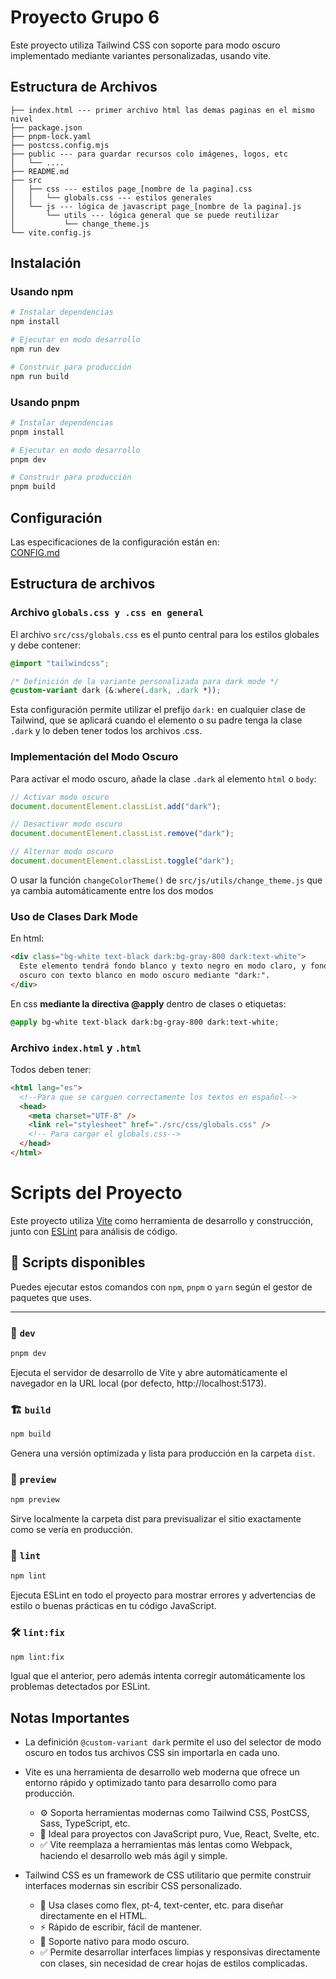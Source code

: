 # Proyecto Grupo 6

Este proyecto utiliza Tailwind CSS con soporte para modo oscuro implementado mediante variantes personalizadas, usando vite.

## Estructura de Archivos

```
├── index.html --- primer archivo html las demas paginas en el mismo nivel
├── package.json
├── pnpm-lock.yaml
├── postcss.config.mjs
├── public --- para guardar recursos colo imágenes, logos, etc
│   └── ....
├── README.md
├── src
│   ├── css --- estilos page_[nombre de la pagina].css
│   │   └── globals.css --- estilos generales
│   └── js --- lógica de javascript page_[nombre de la pagina].js
│       └── utils --- lógica general que se puede reutilizar
│           └── change_theme.js
└── vite.config.js
```

## Instalación

### Usando npm

```bash
# Instalar dependencias
npm install

# Ejecutar en modo desarrollo
npm run dev

# Construir para producción
npm run build
```

### Usando pnpm

```bash
# Instalar dependencias
pnpm install

# Ejecutar en modo desarrollo
pnpm dev

# Construir para producción
pnpm build
```
## Configuración
Las especificaciones de la configuración están en:  
[CONFIG.md](./CONFIG.md)

## Estructura de archivos

### Archivo `globals.css y .css en general`

El archivo `src/css/globals.css` es el punto central para los estilos globales y debe contener:

```css
@import "tailwindcss";

/* Definición de la variante personalizada para dark mode */
@custom-variant dark (&:where(.dark, .dark *));
```

Esta configuración permite utilizar el prefijo `dark:` en cualquier clase de Tailwind, que se aplicará cuando el elemento o su padre tenga la clase `.dark` y lo deben tener todos los archivos .css.

### Implementación del Modo Oscuro

Para activar el modo oscuro, añade la clase `.dark` al elemento `html` o `body`:

```js
// Activar modo oscuro
document.documentElement.classList.add("dark");

// Desactivar modo oscuro
document.documentElement.classList.remove("dark");

// Alternar modo oscuro
document.documentElement.classList.toggle("dark");
```

O usar la función `changeColorTheme()` de `src/js/utils/change_theme.js` que ya cambia automáticamente entre los dos modos

### Uso de Clases Dark Mode

En html:

```html
<div class="bg-white text-black dark:bg-gray-800 dark:text-white">
  Este elemento tendrá fondo blanco y texto negro en modo claro, y fondo gris
  oscuro con texto blanco en modo oscuro mediante "dark:".
</div>
```

En css **mediante la directiva @apply** dentro de clases o etiquetas:

```css
@apply bg-white text-black dark:bg-gray-800 dark:text-white;
```

### Archivo `index.html` y `.html`

Todos deben tener:

```html
<html lang="es">
  <!--Para que se carguen correctamente los textos en español-->
  <head>
    <meta charset="UTF-8" />
    <link rel="stylesheet" href="./src/css/globals.css" />
    <!-- Para cargar el globals.css-->
  </head>
</html>
```

# Scripts del Proyecto

Este proyecto utiliza [Vite](https://vitejs.dev/) como herramienta de desarrollo y construcción, junto con [ESLint](https://eslint.org/) para análisis de código.

## 📜 Scripts disponibles

Puedes ejecutar estos comandos con `npm`, `pnpm` o `yarn` según el gestor de paquetes que uses.

---

### 🔧 `dev`

```bash
pnpm dev
```
Ejecuta el servidor de desarrollo de Vite y abre automáticamente el navegador en la URL local (por defecto, http://localhost:5173).

### 🏗️ `build`
```bash
npm build
```
Genera una versión optimizada y lista para producción en la carpeta `dist`.

### 👀 `preview`
```bash
npm preview
```
Sirve localmente la carpeta dist para previsualizar el sitio exactamente como se vería en producción.

### 🧹 `lint`
```bash
npm lint
```
Ejecuta ESLint en todo el proyecto para mostrar errores y advertencias de estilo o buenas prácticas en tu código JavaScript.

### 🛠️ `lint:fix`
```bash
npm lint:fix
```
Igual que el anterior, pero además intenta corregir automáticamente los problemas detectados por ESLint.

## Notas Importantes

- La definición `@custom-variant dark` permite el uso del selector de modo oscuro en todos tus archivos CSS sin importarla en cada uno.
- Vite es una herramienta de desarrollo web moderna que ofrece un entorno rápido y optimizado tanto para desarrollo como para producción.

  - ⚙️ Soporta herramientas modernas como Tailwind CSS, PostCSS, Sass, TypeScript, etc.
  - 🧠 Ideal para proyectos con JavaScript puro, Vue, React, Svelte, etc.
  - ✅ Vite reemplaza a herramientas más lentas como Webpack, haciendo el desarrollo web más ágil y simple.

- Tailwind CSS es un framework de CSS utilitario que permite construir interfaces modernas sin escribir CSS personalizado.
  - 🧱 Usa clases como flex, pt-4, text-center, etc. para diseñar directamente en el HTML.
  - ⚡ Rápido de escribir, fácil de mantener.
  - 🌙 Soporte nativo para modo oscuro.
  - ✅ Permite desarrollar interfaces limpias y responsivas directamente con clases, sin necesidad de crear hojas de estilos complicadas.

